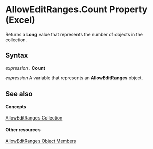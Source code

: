 
# AllowEditRanges.Count Property (Excel)

Returns a  **Long** value that represents the number of objects in the collection.


## Syntax

 _expression_ . **Count**

 _expression_ A variable that represents an **AllowEditRanges** object.


## See also


#### Concepts


[AllowEditRanges Collection](c08bf170-f982-ecca-c026-df4b907e1dde.md)
#### Other resources


[AllowEditRanges Object Members](676af5af-a9bd-339c-18e2-c3e442f67236.md)
